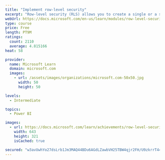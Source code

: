 ```yaml
---
title: "Implement row-level security"
excerpt: "Row-level security (RLS) allows you to create a single or a set of reports that targets data for a specific user. In this module, you will learn how to implement RLS by using either a static or dynamic method and how Microsoft Power BI simplifies testing RLS in Power BI Desktop and Power BI service."
webUrl: https://docs.microsoft.com/en-us/learn/modules/row-level-security-power-bi/
type: course
price: Free
length: PT9M
ratings:
  count: 2110
  average: 4.815166
heat: 58

provider:
  name: Microsoft Learn
  domain: microsoft.com
  images:
    - url: /assets/images/organizations/microsoft.com-50x50.jpg
      width: 50
      height: 50

levels:
  - Intermediate

topics:
  - Power BI

images:
  - url: https://docs.microsoft.com/learn/achievements/row-level-security-power-bi-social.png
    width: 643
    height: 321
    isCached: true

secured: "w3avUwhYo27dsLrb1Jm3MAQ44BDu6AGdLZawbVH25TBW4qjr2FH/U9zkrrT44p9D9PN2kkS9ob3XzNkkPRcKPduo/24TNxQp57fhJDhPjcAK6Gi5VGeZofrISP1apwB90tg0Fbz6lqIqQlwSgya0Kq5SuayY4PpjdiCg8vNXNftxpyV3oxeuuMkMQGpxfFMpi0Pk6z4+mv3N91Rdx9y+lbPoqfxw9G8Xbpvd+ew2VKv0CKnCxz5mymCHmgfIgxwnCMyquSUAYk4uMtomHMZ+imGiuUaFrImpN4VBgQ+d51ryzDQaJ0/Nu9jN1nAECF79stgP1wtu0ScTgfzQg6qHnDavdS5Qt5KqvUWWrGHHrLQu5DYCkIHMa7H5jWoQk28m3pyutNisJlhmpgyxSU8n9EBXPzPAqYesgIhod4TWIew=;f20SlHpJLjuw2mbIBKLgtg=="
---
```


